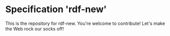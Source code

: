 
# Specification 'rdf-new'

This is the repository for rdf-new. You're welcome to contribute! Let's make the Web rock our socks
off!
